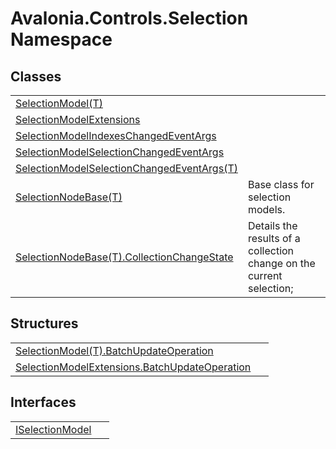 # Avalonia.Controls.Selection Namespace






## Classes
<table>
<tr>
<td><a href="T_Avalonia_Controls_Selection_SelectionModel_1">SelectionModel(T)</a></td>
<td> </td>
</tr>
<tr>
<td><a href="T_Avalonia_Controls_Selection_SelectionModelExtensions">SelectionModelExtensions</a></td>
<td> </td>
</tr>
<tr>
<td><a href="T_Avalonia_Controls_Selection_SelectionModelIndexesChangedEventArgs">SelectionModelIndexesChangedEventArgs</a></td>
<td> </td>
</tr>
<tr>
<td><a href="T_Avalonia_Controls_Selection_SelectionModelSelectionChangedEventArgs">SelectionModelSelectionChangedEventArgs</a></td>
<td> </td>
</tr>
<tr>
<td><a href="T_Avalonia_Controls_Selection_SelectionModelSelectionChangedEventArgs_1">SelectionModelSelectionChangedEventArgs(T)</a></td>
<td> </td>
</tr>
<tr>
<td><a href="T_Avalonia_Controls_Selection_SelectionNodeBase_1">SelectionNodeBase(T)</a></td>
<td>Base class for selection models.</td>
</tr>
<tr>
<td><a href="T_Avalonia_Controls_Selection_SelectionNodeBase_1_CollectionChangeState">SelectionNodeBase(T).CollectionChangeState</a></td>
<td>Details the results of a collection change on the current selection;</td>
</tr>
</table>

## Structures
<table>
<tr>
<td><a href="T_Avalonia_Controls_Selection_SelectionModel_1_BatchUpdateOperation">SelectionModel(T).BatchUpdateOperation</a></td>
<td> </td>
</tr>
<tr>
<td><a href="T_Avalonia_Controls_Selection_SelectionModelExtensions_BatchUpdateOperation">SelectionModelExtensions.BatchUpdateOperation</a></td>
<td> </td>
</tr>
</table>

## Interfaces
<table>
<tr>
<td><a href="T_Avalonia_Controls_Selection_ISelectionModel">ISelectionModel</a></td>
<td> </td>
</tr>
</table>
